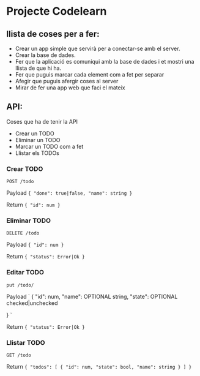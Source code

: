 ﻿# Projecte Codelearn
## llista de coses per a fer:
* Crear un app simple que servirà per a conectar-se amb el server.
* Crear la base de dades.
* Fer que la aplicació es comuniqui amb la base de dades i et mostri una llista de que hi ha.
* Fer que puguis marcar cada element com a fet per separar
* Afegir que puguis afergir coses al server
* Mirar de fer una app web que faci el mateix
## API:

Coses que ha de tenir la API
* Crear un TODO
* Eliminar un TODO
* Marcar un TODO com a fet
* Llistar els TODOs

### Crear TODO
`POST /todo`

Payload
`
{
	"done": true|false,
	"name": string
}
`

Return
`
{
	"id": num
}
`

### Eliminar TODO
`DELETE /todo`

Payload
`
{
	"id": num
}
`

Return
`
{
	"status": Error|Ok
}
`
### Editar TODO 
`put /todo/`

Payload
`
{
	"id": num,
	"name": OPTIONAL string,
	"state": OPTIONAL checked|unchecked

}
`

Return
`
{
	"status": Error|Ok
}
`

### Llistar TODO 
`GET /todo`

Return
`
{
	"todos": [
		{
			"id": num,
			"state": bool,
			"name": string
		}
	]
}
`
